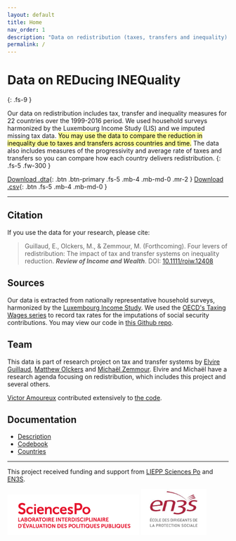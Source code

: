 ```yaml
---
layout: default
title: Home
nav_order: 1
description: "Data on redistribution (taxes, transfers and inequality) for social science researchers."
permalink: /
---
```


# Data on REDucing INEQuality
{: .fs-9 }



Our data on redistribution includes tax, transfer and inequality measures for 22 countries over the 1999-2016 period. We used household surveys harmonized by the Luxembourg Income Study (LIS) and we imputed missing tax data. <mark style="background-color: #FFFF98">You may use the data to compare the reduction in inequality due to taxes and transfers across countries and time.</mark> The data also includes measures of the progressivity and average rate of taxes and transfers so you can compare how each country delivers redistribution.
{: .fs-5 .fw-300 }

[Download .dta](public_data/redistribution_data.dta){: .btn .btn-primary .fs-5 .mb-4 .mb-md-0 .mr-2 } [Download .csv](public_data/redistribution_data.csv){: .btn .fs-5 .mb-4 .mb-md-0 }

---

<div class="chart-container">
<canvas id="Chart1"></canvas>
</div>
<script src="https://cdn.jsdelivr.net/npm/chart.js@2.8.0"></script>
<script>
var ctx = document.getElementById('Chart1').getContext('2d');
var Chart1 = new Chart(ctx, {
    type: 'bar',
    data: {
        labels: ['Sweden','Finland','Germany','Denmark','United Kingdom','France','Greece','Austria','Ireland','Netherlands','Czech Republic','Norway','Luxembourg','Spain','Estonia','Italy','Slovak Republic','Canada','Australia','Iceland','Israel','United States'],
        datasets: [{
                    label: 'Pensions',
                    data:[0.1209,0.1245,0.1298,0.1340,0.0916,0.1076,0.1629,0.1265,0.0528,0.1158,0.1195,0.1158,0.1190,0.1044,0.0991,0.0927,0.0986,0.0753,0.0648,0.0721,0.0602,0.0666],
                    backgroundColor:'rgba(217,217,217, 0.8)',
                    borderColor:'rgba(217,217,217, 1)',
                    hoverBackgroundColor:'rgba(254,224,210, 1)',
                    hoverBorderColor:'rgba(254,224,210, 1)',                    
                    borderWidth: 1},
                    {label: 'Transfers',
                    data:[0.0556,0.0480,0.0364,0.0580,0.0841,0.0424,0.0127,0.0339,0.0970,0.0386,0.0208,0.0316,0.0400,0.0329,0.0121,0.0103,0.0190,0.0429,0.0451,0.0328,0.0327,0.0217],
                    backgroundColor:'rgba(189, 189, 189, 0.8)',
                    borderColor:'rgba(189, 189, 189, 1)',
                    hoverBackgroundColor:'rgba(252,146,114, 1)',
                    hoverBorderColor:'rgba(252,146,114, 1)',
                    borderWidth: 1},
                    {label: 'Tax',
                    data:[0.0630,0.0614,0.0647,0.0356,0.0494,0.0723,0.0449,0.0517,0.0609,0.0549,0.0633,0.0534,0.0386,0.0416,0.0583,0.0657,0.0397,0.0366,0.0425,0.0448,0.0470,0.0462],
                    backgroundColor:'rgba(99, 99, 99, 0.8)',
                    borderColor:'rgba(99, 99, 99, 1)',
                    hoverBackgroundColor:'rgba(222,45,38, 1)',
                    hoverBorderColor:'rgba(222,45,38, 1)',
                    borderWidth: 1}]
    },
    options: {
        scales: {
            xAxes: [{
              stacked: true
              }],
            yAxes: [{
                scaleLabel: {display: true, labelString: 'Reduction of inequality (Gini points)'},
                ticks: {
                    beginAtZero: true
                },
                stacked: true
            }]
        }
    }
});
</script>

## Citation

If you use the data for your research, please cite:

> Guillaud, E., Olckers, M., & Zemmour, M. (Forthcoming). Four levers of redistribution: The impact of tax and transfer systems on inequality reduction. ***Review of Income and Wealth***. DOI: [10.1111/roiw.12408
](https://rdcu.be/bgJQs)

## Sources

Our data is extracted from nationally representative household surveys, harmonized by the [Luxembourg Income Study](https://www.lisdatacenter.org). We used the [OECD's Taxing Wages series](https://www.oecd.org/tax/taxing-wages-20725124.htm) to record tax rates for the imputations of social security contributions. You may view our code in [this Github repo](https://github.com/matthewolckers/lis-tax-transfer).

## Team

This data is part of research project on tax and transfer systems by [Elvire Guillaud](https://sites.google.com/site/elvireguillaud/), [Matthew Olckers](http://www.matthewolckers.com/) and [Michaël Zemmour](https://sites.google.com/site/mzemmour/home). Elvire and Michaël have a research agenda focusing on redistribution, which includes this project and several others.

[Victor Amoureux](https://fr.linkedin.com/in/victor-amoureux-54579194) contributed extensively to [the code](https://github.com/matthewolckers/lis-tax-transfer).


## Documentation

- [Description](description.md)
- [Codebook](codebook.md)
- [Countries](countries.md)

---

This project received funding and support from [LIEPP Sciences Po](https://www.sciencespo.fr/liepp/en) and [EN3S](https://en3s.fr/en/).

<a href="https://www.sciencespo.fr/liepp/en"><img src="assets/img/liepp.png" alt="LIEPP" title="Sciences Po, Le Laboratoire Interdisciplinaire d'Evaluation des Politiques Publiques" width="300" margin-left="auto" margin-right="auto" display="block" /></a> <a href="https://en3s.fr/en/"><img src="assets/img/en3s-web.jpg" alt="EN3S" title="L'Ecole nationale supérieure de Sécurité sociale" width="150" margin-left="auto" margin-right="auto" display="block" /></a>
